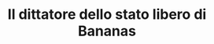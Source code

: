 ---
layout: post
title: Il dittatore dello stato libero di Bananas
director: Woody Allen
year: 1971
cover: https://images.mubicdn.net/images/film/2696/cache-29969-1526893861/image-w1280.jpg
---
